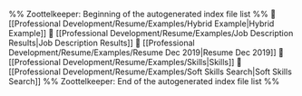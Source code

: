 %% Zoottelkeeper: Beginning of the autogenerated index file list  %%
📄 [[Professional Development/Resume/Examples/Hybrid Example|Hybrid Example]]
📄 [[Professional Development/Resume/Examples/Job Description Results|Job Description Results]]
📄 [[Professional Development/Resume/Examples/Resume Dec 2019|Resume Dec 2019]]
📄 [[Professional Development/Resume/Examples/Skills|Skills]]
📄 [[Professional Development/Resume/Examples/Soft Skills Search|Soft Skills Search]]
%% Zoottelkeeper: End of the autogenerated index file list  %%
